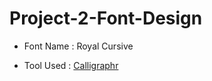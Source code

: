 # Project-2-Font-Design

- Font Name : Royal Cursive

- Tool Used : [Calligraphr](https://www.calligraphr.com/en/)
 
